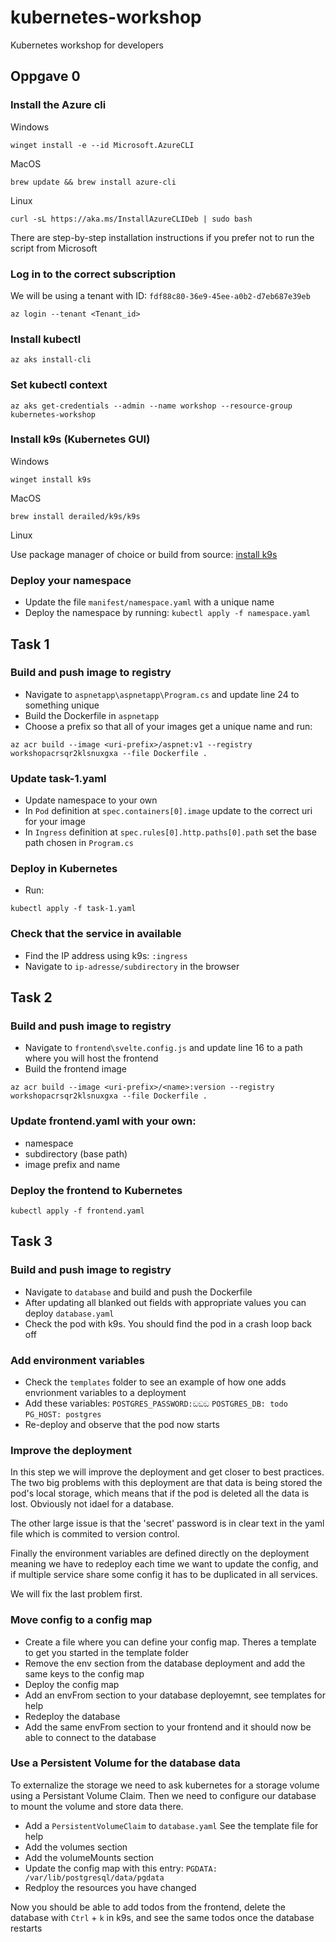 # kubernetes-workshop
Kubernetes workshop for developers

## Oppgave 0

### Install the Azure cli

Windows

`winget install -e --id Microsoft.AzureCLI`

MacOS

`brew update && brew install azure-cli`

Linux

`curl -sL https://aka.ms/InstallAzureCLIDeb | sudo bash`

There are step-by-step installation instructions if you prefer not to run the script from Microsoft

### Log in to the correct subscription

We will be using a tenant with ID: `fdf88c80-36e9-45ee-a0b2-d7eb687e39eb`

`az login --tenant <Tenant_id>`

### Install kubectl

`az aks install-cli`

### Set kubectl context

`az aks get-credentials --admin --name workshop --resource-group kubernetes-workshop`

### Install k9s (Kubernetes GUI)

Windows

`winget install k9s`

MacOS

`brew install derailed/k9s/k9s`

Linux

Use package manager of choice or build from source: [install k9s](https://k9scli.io/topics/install/)

### Deploy your namespace

- Update the file `manifest/namespace.yaml` with a unique name
- Deploy the namespace by running: `kubectl apply -f namespace.yaml`

## Task 1

### Build and push image to registry
 
 - Navigate to `aspnetapp\aspnetapp\Program.cs` and update line 24 to something unique
 - Build the Dockerfile in `aspnetapp`
 - Choose a prefix so that all of your images get a unique name and run:

`az acr build --image <uri-prefix>/aspnet:v1 --registry workshopacrsqr2klsnuxgxa --file Dockerfile .`

### Update task-1.yaml

 - Update namespace to your own
 - In `Pod` definition at `spec.containers[0].image` update to the correct uri for your image
 - In `Ingress` definition at `spec.rules[0].http.paths[0].path` set the base path chosen in `Program.cs`

### Deploy in Kubernetes

 - Run:

`kubectl apply -f task-1.yaml`

### Check that the service in available

 - Find the IP address using k9s: `:ingress`
 - Navigate to `ip-adresse/subdirectory` in the browser


## Task 2

### Build and push image to registry

 - Navigate to `frontend\svelte.config.js` and update line 16 to a path where you will host the frontend
 - Build the frontend image

`az acr build --image <uri-prefix>/<name>:version --registry workshopacrsqr2klsnuxgxa --file Dockerfile .`

### Update frontend.yaml with your own:

 - namespace
 - subdirectory (base path)
 - image prefix and name

### Deploy the frontend to Kubernetes

`kubectl apply -f frontend.yaml`

## Task 3

### Build and push image to registry

 - Navigate to `database` and build and push the Dockerfile
 - After updating all blanked out fields with appropriate values you can deploy `database.yaml`
 - Check the pod with k9s. You should find the pod in a crash loop back off

### Add environment variables

 - Check the `templates` folder to see an example of how one adds envrionment variables to a deployment
 - Add these variables: `POSTGRES_PASSWORD:ඞඞඞ` `POSTGRES_DB: todo` `PG_HOST: postgres`
 - Re-deploy and observe that the pod now starts

### Improve the deployment

In this step we will improve the deployment and get closer to best practices. The two big problems with this deployment are that data is being stored the pod's local storage, which means that if the pod is deleted all the data is lost. Obviously not idael for a database.

The other large issue is that the 'secret' password is in clear text in the yaml file which is commited to version control.

Finally the environment variables are defined directly on the deployment meaning we have to redeploy each time we want to update the config, and if multiple service share some config it has to be duplicated in all services.

We will fix the last problem first.

### Move config to a config map

 - Create a file where you can define your config map. Theres a template to get you started in the template folder
 - Remove the env section from the database deployment and add the same keys to the config map
 - Deploy the config map
 - Add an envFrom section to your database deployemnt, see templates for help
 - Redeploy the database
 - Add the same envFrom section to your frontend and it should now be able to connect to the database

 ### Use a Persistent Volume for the database data

To externalize the storage we need to ask kubernetes for a storage volume using a Persistant Volume Claim. Then we need to configure our database to mount the volume and store data there.

 - Add a `PersistentVolumeClaim` to `database.yaml` See the template file for help
 - Add the volumes section
 - Add the volumeMounts section
 - Update the config map with this entry: `PGDATA: /var/lib/postgresql/data/pgdata`
 - Redploy the resources you have changed

Now you should be able to add todos from the frontend, delete the database with `Ctrl` + `k` in k9s, and see the same todos once the database restarts
